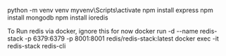 python -m venv venv
myvenv\Scripts\activate
npm install express
npm install mongodb
npm install ioredis




To Run redis via docker, ignore this for now
docker run -d --name redis-stack -p 6379:6379 -p 8001:8001 redis/redis-stack:latest
docker exec -it redis-stack redis-cli